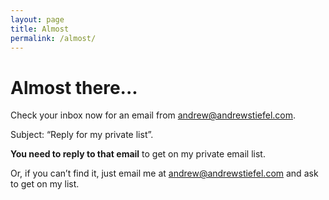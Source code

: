 ```yaml
---
layout: page
title: Almost
permalink: /almost/
---
```


# Almost there...

Check your inbox now for an email from andrew@andrewstiefel.com.

Subject: “Reply for my private list”.

**You need to reply to that email** to get on my private email list.

Or, if you can’t find it, just email me at andrew@andrewstiefel.com and ask to get on my list.
